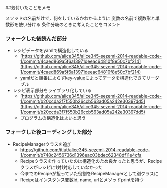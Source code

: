 ##気付いたことをメモ

メソッドの名前だけで，何をしているかわかるように
変数の名前で複数形と単数形を使い分ける
条件分岐のときに考えたことをコメント

### フォークした後読んだ部分

* レシピデータをyamlで構造化している
  * [https://github.com/alice345/alice345-sezemi-2014-readable-code-1/commit/4caed869a5f6a13971deeac64810f8e50c7bf214](https://github.com/alice345/alice345-sezemi-2014-readable-code-1/commit/4caed869a5f6a13971deeac64810f8e50c7bf214)
  * yamlだと順番によらずkey-valueによってデータを構造化できてリーダブル
* レシピ表示部分をライブラリ化している
  * [https://github.com/alice345/alice345-sezemi-2014-readable-code-1/commit/b20ccda3f7f550b26ccb563ad05a242e30397dd5](https://github.com/alice345/alice345-sezemi-2014-readable-code-1/commit/b20ccda3f7f550b26ccb563ad05a242e30397dd5)
  * プログラムの構造化はよいと思う

### フォークした後コーディングした部分

* RecipeManagerクラスを追加
  * https://github.com/itiut/alice345-sezemi-2014-readable-code-1/commit/b748c2456736d1396eac03bdec62348df11e4cfa
  * Recipeクラスを作っていたのは構造化のため良かったと思うが、Recipeクラスがレシピに1対1対応していなかった
  * 今までのRecipeが担っていた役割をRecipeManagerとして別クラスに
  * Recipeはインスタンス変数id, name, urlとメソッドprintを持つ
